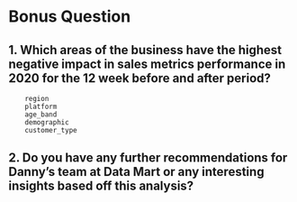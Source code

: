 # Bonus Question
## 1. Which areas of the business have the highest negative impact in sales metrics performance in 2020 for the 12 week before and after period?

        region
        platform
        age_band
        demographic
        customer_type

## 2. Do you have any further recommendations for Danny’s team at Data Mart or any interesting insights based off this analysis?
